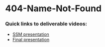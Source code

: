 # 404-Name-Not-Found
### Quick links to deliverable videos:
* [SSM presentation](https://www.youtube.com/watch?v=8paexB4R7Hk)
* [Final presentation](https://drive.google.com/file/d/1CviZgM4M59PkggRZJkYqECFGOVAoF7fr/view)
